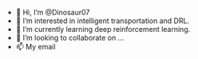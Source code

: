 - 👋 Hi, I’m @Dinosaur07
- 👀 I’m interested in intelligent transportation and DRL.
- 🌱 I’m currently learning deep reinforcement learning.
- 💞️ I’m looking to collaborate on ...
- 📫 My email

<!---
Dinosaur07/Dinosaur07 is a ✨ special ✨ repository because its `README.md` (this file) appears on your GitHub profile.
You can click the Preview link to take a look at your changes.
--->

